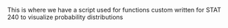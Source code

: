 This is where we have a script used for functions custom written for STAT 240 to visualize probability distributions
